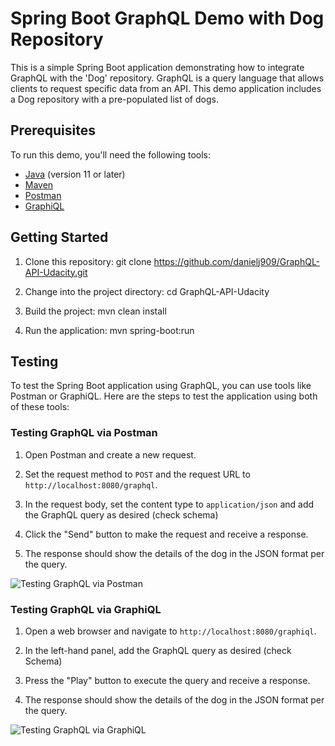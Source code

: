 # Spring Boot GraphQL Demo with Dog Repository


This is a simple Spring Boot application demonstrating how to integrate GraphQL with the 'Dog' repository. GraphQL is a query language that allows clients to request specific data from an API. This demo application includes a Dog repository with a pre-populated list of dogs.

## Prerequisites

To run this demo, you'll need the following tools:

- [Java](https://www.oracle.com/java/technologies/javase-downloads.html) (version 11 or later)
- [Maven](https://maven.apache.org/install.html)
- [Postman](https://www.postman.com/downloads/)
- [GraphiQL](https://www.electronjs.org/apps/graphiql)

## Getting Started

1. Clone this repository: git clone https://github.com/danielj909/GraphQL-API-Udacity.git

2. Change into the project directory: cd GraphQL-API-Udacity

3. Build the project: mvn clean install

4. Run the application: mvn spring-boot:run

## Testing

To test the Spring Boot application using GraphQL, you can use tools like Postman or GraphiQL. Here are the steps to test the application using both of these tools:

### Testing GraphQL via Postman

1. Open Postman and create a new request.

2. Set the request method to `POST` and the request URL to `http://localhost:8080/graphql`.

3. In the request body, set the content type to `application/json` and add the GraphQL query as desired (check schema)

4. Click the "Send" button to make the request and receive a response.

5. The response should show the details of the dog in the JSON format per the query.

![Testing GraphQL via Postman](https://i.imgur.com/X9nebfZ.png)

### Testing GraphQL via GraphiQL

1. Open a web browser and navigate to `http://localhost:8080/graphiql`.

2. In the left-hand panel, add the GraphQL query as desired (check Schema)

3. Press the "Play" button to execute the query and receive a response.

4. The response should show the details of the dog in the JSON format per the query.

![Testing GraphQL via GraphiQL](https://i.imgur.com/j476UhI.png)

